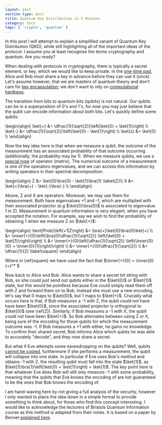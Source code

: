 ```yaml
---
layout: post
section-type: post
title: Quantum Key Distribution in 5 Minutes
category: tech
tags: [ 'crypto', 'quantum' ]
---
```


In this post I will attempt to explain a simplified variant of Quantum Key Distribution (QKD),
 while still highlighting all of the important ideas of the protocol.
I assume you at least recognise the terms cryptography and quantum.
Are you ready?

When dealing with protocols in cryptography, there is typically a secret
element, or key, which we would like to keep private. In the [one-time pad](https://en.wikipedia.org/wiki/One-time_pad), Alice and Bob must share
a key in advance before they can use it (once). Let's assume however, that we are masters
of quantum theory and don't care for [key encapsulation](https://en.wikipedia.org/wiki/Key_encapsulation); we don't
want to rely on [computational hardness](https://en.wikipedia.org/wiki/Computational_hardness_assumption).

The transition from bits to quantum bits (qubits) is not natural. Our
qubits can be in a superposition of 0's and 1's, for now you may just
believe that the qubit can encode information about both bits. Let's quickly
define some qubits:

<div>
  \begin{align}
    \ket{+} &= \dfrac{1}{\sqrt{2}}\left(\ket{0} + \ket{1}\right) \\
    \ket{-} &= \dfrac{1}{\sqrt{2}}\left(\ket{0} - \ket{1}\right) \\
    \ket{z} &= \ket{0} \\
  \end{align}
</div>

Now the key idea here is that when we measure a qubit, the outcome
of the measurement has an associated probability of that outcome occurring
(additionally, the probability may be 1). When we measure qubits, we
use a [special type](https://en.wikipedia.org/wiki/Self-adjoint_operator) of operator (matrix). The numerical outcome
of a measurement is one of the operators eigenvalues, and we can
access this information by writing operators in their spectral decomposition:
<div>
  \begin{align}
    Z &= \ket{0}\bra{0} - \ket{1}\bra{1} \label{Z}\\
    X &= \ket{+}\bra{+} - \ket{-}\bra{-} \\
  \end{align}
</div>

Above, Z and X are operators. Moreover, we may use them for measurement.
Both have eigenvalues +1 and -1, which are multiplied with their associated
projector (e.g $\ket{0}\bra{0}$ is associated to eigenvalue 1 in Z). Measurement
in quantum information is very elegant, when you have accepted the notation. For
example, say we wish to find the probability of obtaining 1 when we
measure Z on $\ket{+}$:

<div>
  \begin{align}
    \text{Prob}\left(+1|Z\right) &= \bra{+}\ket{0}\bra{0}\ket{+} \\
                      &= \inner{+}{0}\left(\bra{0}\dfrac{1}{\sqrt{2}}
                        \left(\ket{0} + \ket{1}\right)\right) \\
                      &= \inner{+}{0}\left(\dfrac{1}{\sqrt{2}}
                        \left(\inner{0}{0} + \inner{0}{1}\right)\right) \\
                      &= \inner{+}{0}\dfrac{1}{\sqrt{2}} \\
                      &= \dfrac{1}{2} \label{square}
  \end{align}
</div>

Where in \ref{square} we have used the fact that $\inner{+}{0} = \inner{0}{+}^* $

Now back to Alice and Bob. Alice wants to share a secret bit string with Bob,
so she could just send out qubits either in the $\ket{0}$ or $\ket{1}$ state,
but this would be pointless because Eve could simply read them off with
Z and forward them on to Bob. Instead she must use a new encoding, let's
say that 0 maps to $\ket{0}$, but 1 maps to $\ket{+}$. Crucially what occurs
here is that, if Bob measures a -1 with Z, the qubit *could not* have
have been $\ket{0}$, since the associated projector is orthogonal to $\ket{0}$ (see \ref{Z}).
Similarly, if Bob measures a -1 with X, the qubit *could not* have been $\ket{+}$.
So Bob alternates between using Z or X, being sure of the encoding for those
qubits for which the measurement outcome was -1. If Bob measures a +1 with either, he gains no knowledge. To confirm their
shared secret, Bob informs Alice which qubits he was able to accurately
"decode", and they now share a secret.

But what if Eve attempts some eavesdropping on the qubits? Well,
qubits [cannot be copied](https://en.wikipedia.org/wiki/No-cloning_theorem), furthermore
if she performs a measurement, the qubit will collapse into one state. In particular
if Eve uses Bob's method and obtains -1 with Z, the resulting qubit must fall into
the state $\ket{1}$, as $\ket{1}\bra{1}\left(\ket{0} + \ket{1}\right) = \ket{1}$. The key point here is that whatever Eve does Bob will still only measure -1 with some probability, meaning
that the qubits that Eve knows the encoding of are not guaranteed to be the ones that
Bob knows the encoding of.

I am hand-waving here by not giving a full analysis of the security, however
I only wanted to place the idea down in a simple format to provide something
to think about, for those who find this concept interesting.
I would like to acknowledge the lecturers of
Bristols Quantum Information course as this method is
adapted from their notes. It
is based on a paper by Bennet [explained here](http://www.cki.au.dk/experiment/qrypto/doc/QuCrypt/b92coding.html).
